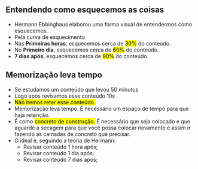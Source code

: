 ## Entendendo como esquecemos as coisas

- Hermann Ebbinghaus elaborou uma forma visual de entendermos como esquecemos.
- Pela curva de esquecimento
- Nas **Primeiras horas**, esquecemos cerca de <mark class="hltr-orange">30%</mark> do conteúdo.
- No **Primeiro dia**, esquecemos cerca de <mark class="hltr-green">60%</mark> do conteúdo.
- **7 dias após**, esquecemos cerca de <mark class="hltr-red">90%</mark> do conteúdo.

## Memorização leva tempo
- Se estudamos um conteúdo que levou 50 minutos
- Logo após revisamos esse conteúdo 10x
- <mark class="hltr-red">Não iremos reter esse conteúdo.</mark>
- Memorização leva tempo. É necessário um espaço de tempo para que haja retenção.
- É como <mark class="hltr-green">concreto de construção.</mark> É necessário que seja colocado e que aguarde a secagem para que você possa colocar novamente e assim ir fazendo as camadas de concreto que precisar.
- O ideal é, seguindo a teoria de Hermann:
	- Revisar conteúdo 1 hora após;
	- Revisar conteúdo 1 dia após;
	- Revisar conteúdo 7 dias após;